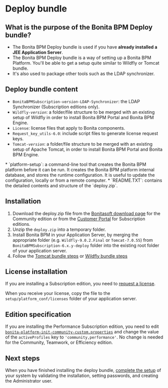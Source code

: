 # Deploy bundle

## What is the purpose of the Bonita BPM Deploy bundle?

* The Bonita BPM Deploy bundle is used if you have **already installed a JEE Application Server**.
* The Bonita BPM Deploy bundle is a way of setting up a Bonita BPM Platform. You'll be able to get a setup quite similar to Wildfly or Tomcat bundle.
* It's also used to package other tools such as the LDAP synchronizer.

## Deploy bundle content

* `BonitaBPMSubscription-`_`version`_`-LDAP-Synchronizer`: the LDAP Synchronizer (Subscription editions only).
* `Wildfly-`_`version`_: a folder/file structure to be merged with an existing setup of Wildfly in order to install Bonita BPM Portal and Bonita BPM Engine.
* `License`: license files that apply to Bonita components.
* `Request_key_utils-6.0`: include script files to generate license request keys.
* `Tomcat-`_`version`_: a folder/file structure to be merged with an existing setup of Apache Tomcat, in order to install Bonita BPM Portal and Bonita BPM Engine.
<a id="platform_setup_tool" />
* `platform-setup`: a command-line tool that creates the Bonita BPM platform before it can be run. It creates the Bonita BPM platform internal database, and stores the runtime configuration.
It is useful to update the configuration, locally or from a remote computer.
* `README.TXT`: contains the detailed contents and structure of the `deploy.zip`.

## Installation

1. Download the deploy.zip file from the [Bonitasoft download page](http://www.bonitasoft.com/downloads-v2) for the Community edition 
or from the [Customer Portal](https://customer.bonitasoft.com/download/request) for Subscription editions.
2. Unzip the `deploy.zip` into a temporary folder.
3. Install Bonita BPM in your Application Server, by merging the appropriate folder (e.g. `Wildfly-9.0.2.Final` or `Tomcat-7.0.55`) from `BonitaBPMSubscription-6.x.y-deploy` folder 
into the existing root folder of your application server.
4. Follow the [Tomcat bundle steps](tomcat-bundle.md#configuration) or [Wildfly bundle steps](wildfly-bundle.md#configuration)

## License installation

If you are installing a Subscription edition, you need to [request a license](licenses.md). 

When you receive your license, copy the file to the `setup/platform_conf/licenses` folder of your application server.

## Edition specification

If you are installing the Performance Subscription edition, 
you need to edit [`bonita-platform-init-community-custom.properties`](BonitaBPM_platform_setup.md)
and change the value of the `activeProfiles` key to `'community,performance'`. No change is needed for the Community, Teamwork, or Efficiency edition.

## Next steps

When you have finished installing the deploy bundle, [complete the setup](first-steps-after-setup.md) of your system by validating the installation, setting passwords, and creating the Administrator user.

